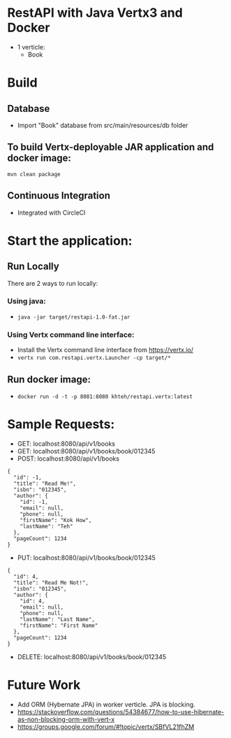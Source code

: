 # RestAPI with Java Vertx3 and Docker
* 1 verticle:
  - Book

# Build

## Database
* Import "Book" database from src/main/resources/db folder

## To build Vertx-deployable JAR application and docker image:
```mvn clean package```

## Continuous Integration
* Integrated with CircleCI

# Start the application:
## Run Locally
There are 2 ways to run locally:
### Using java:
* `java -jar target/restapi-1.0-fat.jar`

### Using Vertx command line interface:
* Install the Vertx command line interface from https://vertx.io/
* `vertx run com.restapi.vertx.Launcher -cp target/*`

## Run docker image:
* `docker run -d -t -p 8081:8080 khteh/restapi.vertx:latest`

# Sample Requests:
* GET: localhost:8080/api/v1/books
* GET: localhost:8080/api/v1/books/book/012345
* POST: localhost:8080/api/v1/books
```
{
  "id": -1,
  "title": "Read Me!",
  "isbn": "012345",
  "author": {
    "id": -1,
    "email": null,
    "phone": null,
    "firstName": "Kok How",
    "lastName": "Teh"
  },
  "pageCount": 1234
}
```
* PUT: localhost:8080/api/v1/books/book/012345
```
{
  "id": 4,
  "title": "Read Me Not!",
  "isbn": "012345",
  "author": {
    "id": 4,
    "email": null,
    "phone": null,
    "lastName": "Last Name",
    "firstName": "First Name"
  },
  "pageCount": 1234
}
```
* DELETE: localhost:8080/api/v1/books/book/012345

# Future Work
* Add ORM (Hybernate JPA) in worker verticle. JPA is blocking.
* https://stackoverflow.com/questions/54384677/how-to-use-hibernate-as-non-blocking-orm-with-vert-x
* https://groups.google.com/forum/#!topic/vertx/SBfVL21fhZM

